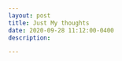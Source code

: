 ```yaml
---
layout: post
title: Just My thoughts
date: 2020-09-28 11:12:00-0400
description: 

---
```

<!-- A sample blog page that demonstrates the inclusion of Tweets/Timelines/etc. -->

<!-- # Tweet -->



<!-- An example of displaying a tweet:
{% twitter https://twitter.com/rubygems/status/518821243320287232 %}

# Timeline
An example of pulling from a timeline:
{% twitter https://twitter.com/jekyllrb maxwidth=500 limit=3 %}

# Additional Details
For more details on using the plugin visit: [jekyll-twitter-plugin](https://github.com/rob-murray/jekyll-twitter-plugin) -->
